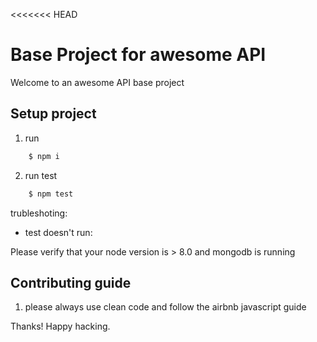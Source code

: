 <<<<<<< HEAD
# Base Project for awesome API
Welcome to an awesome API base project


## Setup project

1. run 

```bash
    $ npm i 
```

2. run test 

```bash 
    $ npm test
```

trubleshoting: 

* test doesn't run: 

Please verify that your node version is > 8.0 and mongodb is running 



## Contributing guide

1. please always use clean code and follow the airbnb javascript guide

Thanks! 
Happy hacking.


